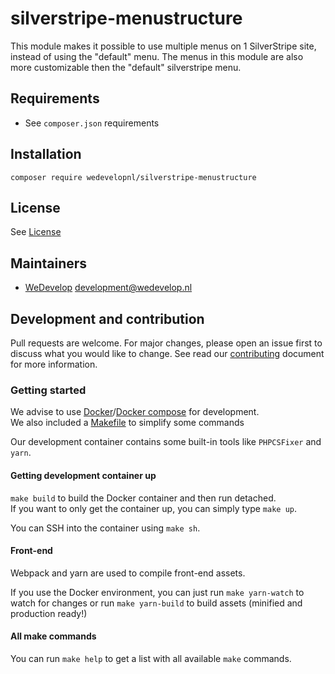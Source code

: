 # silverstripe-menustructure
This module makes it possible to use multiple menus on 1 SilverStripe site, instead of using the "default" menu.
The menus in this module are also more customizable then the "default" silverstripe menu.

## Requirements
* See `composer.json` requirements

## Installation
```
composer require wedevelopnl/silverstripe-menustructure
```

## License
See [License](LICENSE)

## Maintainers
* [WeDevelop](https://www.wedevelop.nl/) <development@wedevelop.nl>

## Development and contribution
Pull requests are welcome. For major changes, please open an issue first to discuss what you would like to change.
See read our [contributing](CONTRIBUTING.md) document for more information.

### Getting started
We advise to use [Docker](https://docker.com)/[Docker compose](https://docs.docker.com/compose/) for development.\
We also included a [Makefile](https://www.gnu.org/software/make/) to simplify some commands

Our development container contains some built-in tools like `PHPCSFixer` and `yarn`.

#### Getting development container up
`make build` to build the Docker container and then run detached.\
If you want to only get the container up, you can simply type `make up`.

You can SSH into the container using `make sh`.

#### Front-end
Webpack and yarn are used to compile front-end assets.

If you use the Docker environment, you can just run `make yarn-watch` to watch for changes or run `make yarn-build` to build assets (minified and production ready!)

#### All make commands
You can run `make help` to get a list with all available `make` commands.
